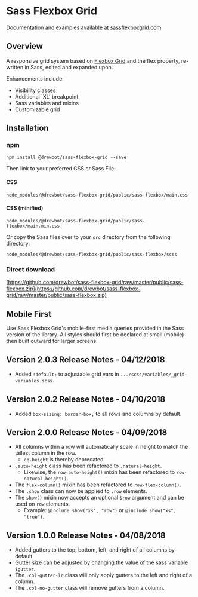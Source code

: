 # Sass Flexbox Grid

Documentation and examples available at [sassflexboxgrid.com](http://sassflexboxgrid.com/)

## Overview
A responsive grid system based on [Flexbox Grid](http://flexboxgrid.com/ "flexbox-grid") and the flex property, re-written in Sass, edited and expanded upon.

Enhancements include:
- Visibility classes
- Additional 'XL' breakpoint
- Sass variables and mixins
- Customizable grid

## Installation

### npm
```
npm install @drewbot/sass-flexbox-grid --save
```
Then link to your preferred CSS or Sass File:

####  CSS
`node_modules/@drewbot/sass-flexbox-grid/public/sass-flexbox/main.css`

#### CSS (minified)
`node_modules/@drewbot/sass-flexbox-grid/public/sass-flexbox/main.min.css`

Or copy the Sass files over to your `src` directory from the following directory:

`node_modules/@drewbot/sass-flexbox-grid/public/sass-flexbox/scss`

### Direct download

[https://github.com/drewbot/sass-flexbox-grid/raw/master/public/sass-flexbox.zip](https://github.com/drewbot/sass-flexbox-grid/raw/master/public/sass-flexbox.zip)

## Mobile First

Use Sass Flexbox Grid's mobile-first media queries provided in the Sass version of the library. All styles should first be declared at small (mobile) then built outward for larger screens.

## Version 2.0.3 Release Notes - 04/12/2018

- Added `!default;` to adjustable grid vars in `.../scss/variables/_grid-variables.scss`.

## Version 2.0.2 Release Notes - 04/10/2018

- Added `box-sizing: border-box;` to all rows and columns by default.

## Version 2.0.0 Release Notes - 04/09/2018

- All columns within a row will automatically scale in height to match the tallest column in the row.
  - `eq-height` is thereby deprecated.
- `.auto-height` class has been refactored to `.natural-height`.
  - Likewise, the `row-auto-height()` mixin has been refactored to `row-natural-height()`.
- The `flex-column()` mixin has been refactored to `row-flex-column()`.
- The `.show` class can now be applied to `.row` elements.
- The `show()` mixin now accepts an optional `$row` argument and can be used on `row` elements.
  - Example: `@include show("xs", "row")` or `@include show("xs", "true")`.

## Version 1.0.0 Release Notes - 04/08/2018

- Added gutters to the top, bottom, left, and right of all columns by default.
- Gutter size can be adjusted by changing the value of the sass variable `$gutter`.
- The `.col-gutter-lr` class will only apply gutters to the left and right of a column.
- The `.col-no-gutter` class will remove gutters from a column.
